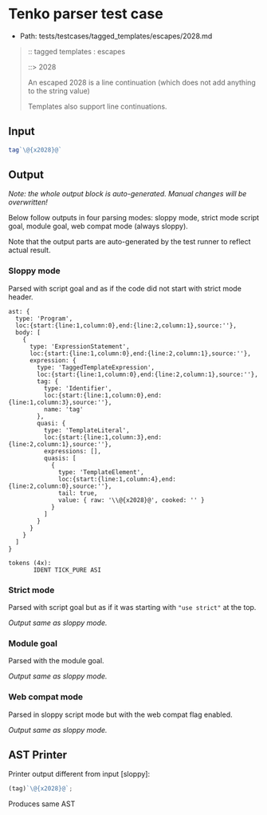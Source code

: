 # Tenko parser test case

- Path: tests/testcases/tagged_templates/escapes/2028.md

> :: tagged templates : escapes
>
> ::> 2028
>
> An escaped 2028 is a line continuation (which does not add anything to the string value)
>
> Templates also support line continuations.

## Input

`````js
tag`\@{x2028}@`
`````

## Output

_Note: the whole output block is auto-generated. Manual changes will be overwritten!_

Below follow outputs in four parsing modes: sloppy mode, strict mode script goal, module goal, web compat mode (always sloppy).

Note that the output parts are auto-generated by the test runner to reflect actual result.

### Sloppy mode

Parsed with script goal and as if the code did not start with strict mode header.

`````
ast: {
  type: 'Program',
  loc:{start:{line:1,column:0},end:{line:2,column:1},source:''},
  body: [
    {
      type: 'ExpressionStatement',
      loc:{start:{line:1,column:0},end:{line:2,column:1},source:''},
      expression: {
        type: 'TaggedTemplateExpression',
        loc:{start:{line:1,column:0},end:{line:2,column:1},source:''},
        tag: {
          type: 'Identifier',
          loc:{start:{line:1,column:0},end:{line:1,column:3},source:''},
          name: 'tag'
        },
        quasi: {
          type: 'TemplateLiteral',
          loc:{start:{line:1,column:3},end:{line:2,column:1},source:''},
          expressions: [],
          quasis: [
            {
              type: 'TemplateElement',
              loc:{start:{line:1,column:4},end:{line:2,column:0},source:''},
              tail: true,
              value: { raw: '\\@{x2028}@', cooked: '' }
            }
          ]
        }
      }
    }
  ]
}

tokens (4x):
       IDENT TICK_PURE ASI
`````

### Strict mode

Parsed with script goal but as if it was starting with `"use strict"` at the top.

_Output same as sloppy mode._

### Module goal

Parsed with the module goal.

_Output same as sloppy mode._

### Web compat mode

Parsed in sloppy script mode but with the web compat flag enabled.

_Output same as sloppy mode._

## AST Printer

Printer output different from input [sloppy]:

````js
(tag)`\@{x2028}@`;
````

Produces same AST

